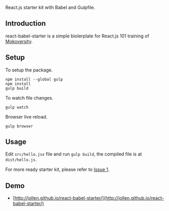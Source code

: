 React.js starter kit with Babel and Gulpfile.

## Introduction

react-babel-starter is a simple biolerplate for React.js 101 training of [Mokoversity](https://www.mokoversity.com).

## Setup

To setup the package.

```
npm install --global gulp
npm install
gulp build
```

To watch file changes.

```
gulp watch
```

Browser live reload.

```
gulp browser
```

## Usage

Edit ```src/hello.jsx``` file and run ```gulp build```, the compiled file is at ```dist/hello.js```.

For more ready starter kit, please refer to [Issue 1](https://github.com/jollen/react-babel-starter/issues/1).

## Demo

* [http://jollen.github.io/react-babel-starter/](http://jollen.github.io/react-babel-starter/)
